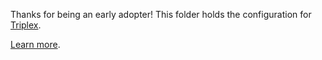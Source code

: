 Thanks for being an early adopter! This folder holds the configuration for
[Triplex](https://github.com/trytriplex/triplex).

[Learn more](https://triplex.dev/docs/get-started/settings).
